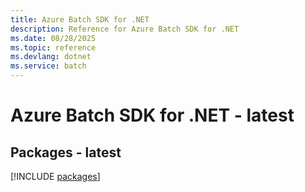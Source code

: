 ```yaml
---
title: Azure Batch SDK for .NET
description: Reference for Azure Batch SDK for .NET
ms.date: 08/28/2025
ms.topic: reference
ms.devlang: dotnet
ms.service: batch
---
```

# Azure Batch SDK for .NET - latest
## Packages - latest
[!INCLUDE [packages](batch-index.md)]